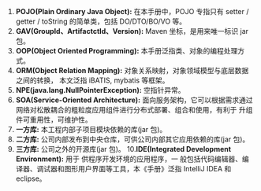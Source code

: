 1. **POJO(Plain Ordinary Java Object):** 在本手册中，POJO 专指只有 setter / getter / toString 的简单类，包括 DO/DTO/BO/VO 等。
2. **GAV(GroupId、ArtifactctId、Version):** Maven 坐标，是用来唯一标识 jar 包。
3. **OOP(Object Oriented Programming):** 本手册泛指类、对象的编程处理方式。
4. **ORM(Object Relation Mapping):** 对象关系映射，对象领域模型与底层数据之间的转换， 本文泛指 iBATIS, mybatis 等框架。
5. **NPE(java.lang.NullPointerException):** 空指针异常。
6. **SOA(Service-Oriented Architecture):** 面向服务架构，它可以根据需求通过网络对松散耦合的粗粒度应用组件进行分布式部署、组合和使用，有利于 升组件可重用性，可维护性。
7. **一方库:** 本工程内部子项目模块依赖的库(jar 包)。
8. **二方库:** 公司内部发布到中央仓库，可供公司内部其它应用依赖的库(jar 包)。
9. **三方库:** 公司之外的开源库(jar 包)。
10.**IDE(Integrated Development Environment):** 用于 供程序开发环境的应用程序，一 般包括代码编辑器、编译器、调试器和图形用户界面等工具，本《手册》泛指 IntelliJ IDEA 和 eclipse。